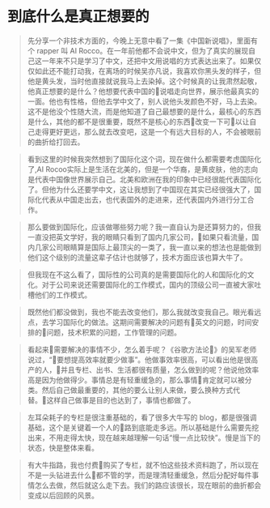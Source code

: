 # 到底什么是真正想要的

> 先分享一个非技术方面的，今晚上无意中看了一集《中国新说唱》，里面有个 rapper 叫 AI Rocco。在一年前他都不会说中文，但为了真实的展现自己这一年来不只是学习了中文，还把中文用说唱的方式表达出来了。如果仅仅如此还不能打动我，在离场的时候吴亦凡说，我喜欢你黑头发的样子，但他是黄头发，当时他直接就说我马上去染掉。这个时候真的让我肃然起敬，他真正想要的是什么？他想要代表中国的说唱走向世界，展示他最真实的一面。他也有性格，但他去学中文了，别人说他头发颜色不好，马上去染。这不是他没个性随大流，而是他知道了自己最想要的是什么，最核心的东西是什么，其他的都不是很重要，既然不是核心的东西改变一下可以让自己走得更好更远，那么就去改变吧，这是一个有远大目标的人，不会被眼前的曲折给打回去。


> 看到这里的时候我突然想到了国际化这个词，现在做什么都需要考虑国际化了,AI Rocoo实际上是生活在北美的，但是一个华裔，是黄皮肤，他的志向是代表中国像世界展示自己。北美和欧洲在我的印象中已经很能代表国际化了。但他为什么还要学中文，这让我想到了中国现在其实已经很强大了，国际化代表从中国走出去，也代表国外的走进来，还代表国内外进行分工合作。

> 那么要做到国际化，应该做哪些努力呢？我一直自认为是还算努力的，但我一直没把英文学好，我的眼睛只看到了国内几家公司，如果只看流量，国内几家公司眼睛算是国际上最顶尖的一类了，我一直以来的想法也是能做到他们这个级别的流量这辈子估计也就够了，技术方面应该也算大牛了。

> 但我现在不这么看了，国际性的公司真的是需要国际化的人和国际化的文化。对于公司来说还需要国际化的工作模式，国内的顶级公司一直被大家吐槽他们的工作模式。

> 既然他们都没做到，我也不能去改变他们，那么我就改变我自己。眼光看远点，去学习国际化的做法。这期间需要解决的问题有英文的问题，时间安排的问题，技术积累的问题，工作管理的问题。

> 看起来需要解决的事情不少，怎么着手呢？《谷歌方法论》的吴军老师说过，“要想提高效率就要少做事”。他做事效率很高，可以看出他是很高产的人，并且专栏、出书、生活都很有质量，怎么做到的呢？他说他效率高是因为他做得少。事情总是有轻重缓急的，那么事情肯定就可以被分类。然后自己做最重要的，其他的要么让别人来做，要么换种方式代替。这样自己做事是目的也达到了，事情也都做了。

> 左耳朵耗子的专栏是很注重基础的，看了很多大牛写的 blog，都是很强调基础，这个是关键着一个人的路到底能走多远。所以基础是什么需要先挖出来，不用走得太快，现在越来越理解一句话“慢一点比较快”。慢是当下的状态，快是整体来看。

> 有大牛指路，我也付费购买了专栏，就不怕这些技术资料跑了，所以现在不是一头钻进去什么都不管的学，而是理清轻重缓急，然后分配好每件事情怎么去做，然后就这么走下去。我们的路应该很长，现在眼前的曲折都会变成以后回顾的风景。